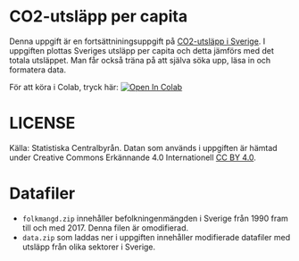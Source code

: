 # CO2-utsläpp per capita
Denna uppgift är en fortsättniningsuppgift på [CO2-utsläpp i Sverige](https://github.com/lunduniversity/schoolprog-satellite/tree/master/exercises/co2-utsl%C3%A4pp_sverige). I uppgiften plottas Sveriges utsläpp per capita och detta jämförs med det totala utsläppet. Man får också träna på att själva söka upp, läsa in och formatera data.

För att köra i Colab, tryck här: [![Open In Colab](https://colab.research.google.com/assets/colab-badge.svg)](https://colab.research.google.com/github/lunduniversity/schoolprog-satellite/blob/master/exercises/co2_per_capita/co2_sweden_per_capita.ipynb)


# LICENSE
Källa: Statistiska Centralbyrån. Datan som används i uppgiften är hämtad under Creative Commons Erkännande 4.0 Internationell [CC BY 4.0](https://creativecommons.org/licenses/by/4.0/deed.sv).

# Datafiler
- `folkmangd.zip` innehåller befolkningenmängden i Sverige från 1990 fram till och med 2017. Denna filen är omodifierad.
- `data.zip` som laddas ner i uppgiften innehåller modifierade datafiler med utsläpp från olika sektorer i Sverige.
